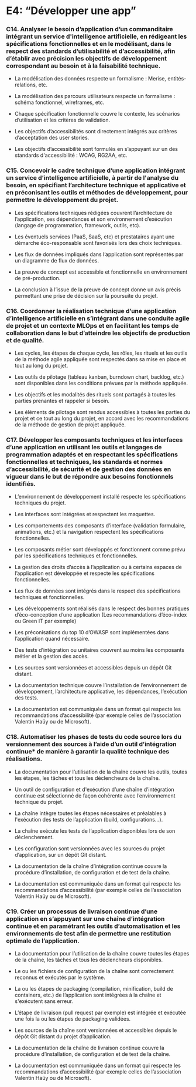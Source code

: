  # E4: “Développer une app”

### C14. Analyser le besoin d’application d’un commanditaire intégrant un service d'intelligence artificielle, en rédigeant les spécifications fonctionnelles et en le modélisant, dans le respect des standards d’utilisabilité et d’accessibilité, afin d’établir avec précision les objectifs de développement correspondant au besoin et à la faisabilité technique.


- La modélisation des données respecte un formalisme : Merise, entités-relations, etc.

- La modélisation des parcours utilisateurs respecte un formalisme : schéma fonctionnel, wireframes, etc.

- Chaque spécification fonctionnelle couvre le contexte, les scénarios d’utilisation et les critères de validation.

- Les objectifs d’accessibilités sont directement intégrés aux critères d’acceptation des user stories.

- Les objectifs d’accessibilité sont formulés en s’appuyant sur un des standards d'accessibilité : WCAG, RG2AA, etc.

### C15. Concevoir le cadre technique d’une application intégrant un service d’intelligence artificielle, à partir de l'analyse du besoin, en spécifiant l’architecture technique et applicative et en préconisant les outils et méthodes de développement, pour permettre le développement du projet.



- Les spécifications techniques rédigées couvrent l’architecture de l’application, ses dépendances et son environnement d’exécution (langage de programmation, framework, outils, etc).

- Les éventuels services (PaaS, SaaS, etc) et prestataires ayant une démarche éco-responsable sont favorisés lors des choix techniques.

- Les flux de données impliqués dans l’application sont représentés par un diagramme de flux de données.

- La preuve de concept est accessible et fonctionnelle en environnement de pré-production.

- La conclusion à l’issue de la preuve de concept donne un avis précis permettant une prise de décision sur la poursuite du projet.


### C16. Coordonner la réalisation technique d’une application d’intelligence artificielle en s’intégrant dans une conduite agile de projet et un contexte MLOps et en facilitant les temps de collaboration dans le but d’atteindre les objectifs de production et de qualité.

- Les cycles, les étapes de chaque cycle, les rôles, les rituels et les outils de la méthode agile appliquée sont respectés dans sa mise en place et tout au long du projet.

- Les outils de pilotage (tableau kanban, burndown chart, backlog, etc.) sont disponibles dans les conditions prévues par la méthode appliquée.

- Les objectifs et les modalités des rituels sont partagés à toutes les parties prenantes et rappeler si besoin.

- Les éléments de pilotage sont rendus accessibles à toutes les parties du projet et ce tout au long du projet, en accord avec les recommandations de la méthode de gestion de projet appliquée.

### C17. Développer les composants techniques et les interfaces d’une application en utilisant les outils et langages de programmation adaptés et en respectant les spécifications fonctionnelles et techniques, les standards et normes d’accessibilité, de sécurité et de gestion des données en vigueur dans le but de répondre aux besoins fonctionnels identifiés.


- L’environnement de développement installé respecte les spécifications techniques du projet.

- Les interfaces sont intégrées et respectent les maquettes.

- Les comportements des composants d’interface (validation formulaire, animations, etc.) et la navigation respectent les spécifications fonctionnelles.

- Les composants métier sont développés et fonctionnent comme prévu par les spécifications techniques et fonctionnelles.

- La gestion des droits d’accès à l’application ou à certains espaces de l’application est développée et respecte les spécifications fonctionnelles.

- Les flux de données sont intégrés dans le respect des spécifications techniques et fonctionnelles.

- Les développements sont réalisés dans le respect des bonnes pratiques d’éco-conception d’une application (Les recommandations d’éco-index ou Green IT par exemple)

- Les préconisations du top 10 d’OWASP sont implémentées dans l’application quand nécessaire.

- Des tests d’intégration ou unitaires couvrent au moins les composants métier et la gestion des accès.

- Les sources sont versionnées et accessibles depuis un dépôt Git distant.

- La documentation technique couvre l’installation de l’environnement de développement, l’architecture applicative, les dépendances, l’exécution des tests.

- La documentation est communiquée dans un format qui respecte les recommandations d’accessibilité (par exemple celles de l’association Valentin Haüy ou de Microsoft).


### C18. Automatiser les phases de tests du code source lors du versionnement des sources à l’aide d’un outil d’intégration continue* de manière à garantir la qualité technique des réalisations.

- La documentation pour l’utilisation de la chaîne couvre les outils, toutes les étapes, les tâches et tous les déclencheurs de la chaîne.

- Un outil de configuration et d'exécution d’une chaîne d’intégration continue est sélectionné de façon cohérente avec l’environnement technique du projet.

- La chaîne intègre toutes les étapes nécessaires et préalables à l'exécution des tests de l’application (build, configurations...).

- La chaîne exécute les tests de l’application disponibles lors de son déclenchement.

- Les configuration sont versionnées avec les sources du projet d’application, sur un dépôt Git distant.

- La documentation de la chaîne d’intégration continue couvre la procédure d’installation, de configuration et de test de la chaîne.

- La documentation est communiquée dans un format qui respecte les recommandations d’accessibilité (par exemple celles de l’association Valentin Haüy ou de Microsoft).


### C19. Créer un processus de livraison continue d’une application en s’appuyant sur une chaîne d’intégration continue et en paramétrant les outils d’automatisation et les environnements de test afin de permettre une restitution optimale de l’application.

- La documentation pour l’utilisation de la chaîne couvre toutes les étapes de la chaîne, les tâches et tous les déclencheurs disponibles.

- Le ou les fichiers de configuration de la chaîne sont correctement reconnus et exécutés par le système.

- La ou les étapes de packaging (compilation, minification, build de containers, etc.) de l’application sont intégrées à la chaîne et s'exécutent sans erreur.

- L’étape de livraison (pull request par exemple) est intégrée et exécutée une fois la ou les étapes de packaging validées.

- Les sources de la chaîne sont versionnées et accessibles depuis le dépôt Git distant du projet d’application.

- La documentation de la chaîne de livraison continue couvre la procédure d’installation, de configuration et de test de la chaîne.

- La documentation est communiquée dans un format qui respecte les recommandations d’accessibilité (par exemple celles de l’association Valentin Haüy ou de Microsoft).
